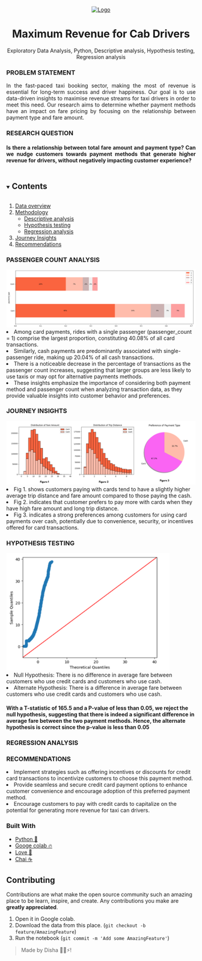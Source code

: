 </span>


<br />
<p align="center">
  <a href="https://github.com/kanitmann/hackathon_readme_template">
    <img src="https://cdn-icons-png.flaticon.com/512/1535/1535791.png" alt="Logo" width="90" height="90">
  </a> 

  <h1 align="center">Maximum Revenue for Cab Drivers</h1>
  <p align = "center"> Exploratory Data Analysis, Python, Descriptive analysis, Hypothesis testing, Regression analysis </p>
<h3 align="left">PROBLEM STATEMENT</h3><p align="justify">In the fast-paced taxi booking sector, making the most of revenue is essential for long-term success and driver happiness. Our goal is to use data-driven insights to maximise revenue streams for taxi drivers in order to meet this need. Our research aims to determine whether payment methods have an impact on fare pricing by focusing on the relationship between payment type and fare amount.</p>


  <h3 align="left">RESEARCH QUESTION</h3><h4 align="justify">Is there a relationship between total fare amount and payment type? Can we nudge customers towards payment methods that generate higher revenue for drivers, without negatively impacting customer experience?</h4>

<details open="open">
  <summary><h2 style="display: inline-block">Contents</h2></summary>
  <ol>
    <li>
      <a href="#about-the-project">Data overview</a>
    </li>
    <li>
      <a href="#about-the-project">Methodology</a>
      <ul>
        <li><a href="#about-the-project">Descriptive analysis</a></li>
        <li><a href="#about-the-project">Hypothesis testing</a></li>
        <li><a href="#about-the-project">Regression analysis</a></li>
      </ul>
    </li>
    <li>
      <a href="#about-the-project">Journey Insights </a>
    </li>
    <li><a href="#about-the-project">Recommendations</a></li>
  </ol>
</details>

<h3>PASSENGER COUNT ANALYSIS</h3>
<img src="Figure 1 (1).png" alt="Logo">
<li><a>Among card payments, rides with a single passenger (passenger_count = 1) comprise the largest proportion, constituting 40.08% of all card transactions.</a></li>
<li><a>Similarly, cash payments are predominantly associated with single-passenger ride, making up 20.04% of all cash transactions.</a></li>
<li><a> There is a noticeable decrease in the percentage of transactions as the passenger count increases, suggesting that larger groups are less likely to use taxis or may opt for alternative payments methods.</a> </li>
<li><a>These insights emphasize the importance of considering both payment method and passenger count when analyzing transaction data, as they provide valuable insights into customer behavior and preferences.</a></li>

<h3>JOURNEY INSIGHTS</h3>
<img src="Figure 1.png" alt="Logo">
<li><a>Fig 1. shows customers paying with cards tend to have a slightly higher average trip distance and fare amount compared to those paying the cash.</a></li>
<li><a>Fig 2. indicates that customer prefers to pay more with cards when they have high fare amount and long trip distance.</a></li>
<li><a>Fig 3. indicates a strong preferences among customers for using card payments over cash, potentially due to convenience, security, or incentives offered for card transactions.</a></li>

<h3>HYPOTHESIS TESTING</h3>
<img src="Figure 1 (2).png" alt="Logo">
<li>Null Hypothesis: There is no difference in average fare between customers who use credit cards and customers who use cash.</li>
<li>Alternate Hypothesis: There is a difference in average fare between customers who use credit cards and customers who use cash.</li>
<h4>With a T-statistic of 165.5 and a P-value of less than 0.05, we reject the null hypothesis, suggesting that there is indeed a significant difference in average fare between the two payment methods. Hence, the alternate hypothesis is correct since the p-value is less than 0.05</h4>

<h3>REGRESSION ANALYSIS</h3>

<h3>RECOMMENDATIONS</h3>
<li>
  <a>Implement strategies such as offering incentives or discounts for credit card transactions to incentivize customers to choose this payment method.</a>
</li>
<li>
  <a>Provide seamless and secure credit card payment options to enhance customer convenience and encourage adoption of this preferred payment method.</a>
</li>
<li>
  <a>Encourage customers to pay with credit cards to capitalize on the potential for generating more revenue for taxi can drivers.</a>
</li>

### Built With

- [Python 🐍](https://www.python.org/)
- [Googe colab 🔥](https://colab.research.google.com/)
- [Love 💝](https://en.wikipedia.org/wiki/Love)
- [Chai ☕](https://en.wikipedia.org/wiki/Masala_chai)





   


## Contributing

Contributions are what make the open source community such an amazing place to be learn, inspire, and create. Any contributions you make are **greatly appreciated**.

1. Open it in Google colab.
2. Download the data from this place.  (`git checkout -b feature/AmazingFeature`)
3. Run the notebook (`git commit -m 'Add some AmazingFeature'`)


> Made by Disha 🙋‍♀️⚡!


<!-- MARKDOWN LINKS & IMAGES -->
<!-- https://www.markdownguide.org/basic-syntax/#reference-style-links -->

[product-screenshot]: (images/screenshot.png)
